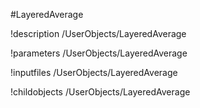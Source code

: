 <!-- MOOSE Object Documentation Stub: Remove this when content is added. -->
#LayeredAverage

!description /UserObjects/LayeredAverage

!parameters /UserObjects/LayeredAverage

!inputfiles /UserObjects/LayeredAverage

!childobjects /UserObjects/LayeredAverage
